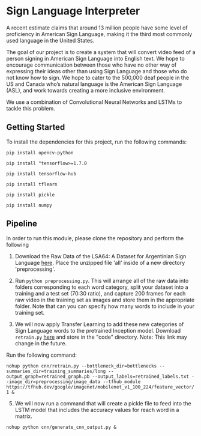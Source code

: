 # Sign Language Interpreter 

A recent estimate claims that around 13 million people have some level of proficiency in American Sign Language, making it the third most commonly used language in the United States. 

The goal of our project is to create a system that will convert video feed of a person signing in American Sign Language into English text. We hope to encourage communication between those who have no other way of expressing their ideas other than using Sign Language and those who do not know how to sign. We hope to cater to the 500,000 deaf people in the US and Canada who’s natural language is the American Sign Language (ASL), and work towards creating a more inclusive environment.

We use a combination of Convolutional Neural Networks and LSTMs to tackle this problem. 

## Getting Started
To install the dependencies for this project, run the following commands: 

``pip install opencv-python``

``pip install "tensorflow>=1.7.0``

``pip install tensorflow-hub``

``pip install tflearn``

``pip install pickle``

``pip install numpy``

## Pipeline

In order to run this module, please clone the repository and perform the following
1. Download the Raw Data of the LSA64: A Dataset for Argentinian Sign Language [here](https://mega.nz/#!kJBDxLSL!zamibF1KPtgQFHn3RM0L1WBuhcBUvo0N0Uec9hczK_M). Place the unzipped file 'all' inside of a new directory 'preprocessing'.

3. Run ``python preprocessing.py``. This will arrange all of the raw data into folders corresponding to each word category, split your dataset into a training and a test set (70:30 ratio), and capture 200 frames for each raw video in the training set as images and store them in the appropriate folder. Note that can you can specify how many words to include in your training set.

4. We will now apply Transfer Learning to add these new categories of Sign Language words to the pretrained Inception model. Download ``retrain.py`` [here](https://raw.githubusercontent.com/tensorflow/hub/r0.1/examples/image_retraining/retrain.py) and store in the "code" directory. Note: This link may change in the future. 

Run the following command:

``nohup python cnn/retrain.py --bottleneck_dir=bottlenecks --summaries_dir=training_summaries/long --output_graph=retrained_graph.pb --output_labels=retrained_labels.txt --image_dir=preprocessing/image_data --tfhub_module https://tfhub.dev/google/imagenet/mobilenet_v1_100_224/feature_vector/1 &``

5. We will now run a command that will create a pickle file to feed into the LSTM model that includes the accuracy values for reach word in a matrix. 

`` nohup python cnn/generate_cnn_output.py & ``

